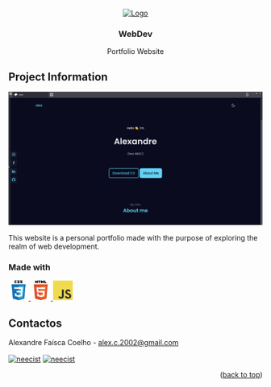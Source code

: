 <div id="logo"></div>
<!-- LOGO -->
<br />
<div align="center">
  <a href="https://github.com/alexfaisca/WebDev">
    <img src="https://upload.wikimedia.org/wikipedia/commons/a/a8/Web_browser_icon_symbolic_pink.svg" alt="Logo" height="110" width="110">
  </a>

  <h3 align="center">WebDev</h3>
  <p align="center"> Portfolio Website </p>
</div>


<!-- PROJECT INFORMATION -->
## Project Information

[![website-screenshot]](http://web.tecnico.ulisboa.pt/ist1100120/)

This website is a personal portfolio made with the purpose of exploring the realm of web development.

### Made with
</a> <a href="https://www.w3schools.com/css/" target="_blank" rel="noreferrer"> <img src="https://raw.githubusercontent.com/devicons/devicon/master/icons/css3/css3-original-wordmark.svg" alt="css3" width="40" height="40"/> </a> <a href="https://www.w3.org/html/" target="_blank" rel="noreferrer"> <img src="https://raw.githubusercontent.com/devicons/devicon/master/icons/html5/html5-original-wordmark.svg" alt="html5" width="40" height="40"/> </a> <a href="https://developer.mozilla.org/en-US/docs/Web/JavaScript" target="_blank" rel="noreferrer"> <img src="https://raw.githubusercontent.com/devicons/devicon/master/icons/javascript/javascript-original.svg" alt="javascript" width="40" height="40"/> </a>


<!-- CONTACT INFORMATION -->
## Contactos

Alexandre Faísca Coelho - alex.c.2002@gmail.com

<a href="https://www.linkedin.com/in/alexandre-coelho-2b60b5200/" target="blank"><img align="center" src="https://raw.githubusercontent.com/rahuldkjain/github-profile-readme-generator/master/src/images/icons/Social/linked-in-alt.svg" alt="neecist" height="30" width="40" /></a>
<a href="https://www.instagram.com/_al3xaldr3_/" target="blank"><img align="center" src="https://raw.githubusercontent.com/rahuldkjain/github-profile-readme-generator/master/src/images/icons/Social/instagram.svg" alt="neecist" height="30" width="40" /></a>

<p align="right">(<a href="#logo">back to top</a>)</p>



<!-- MARKDOWN LINKS & IMAGES -->
<!-- https://www.markdownguide.org/basic-syntax/#reference-style-links -->
[website-screenshot]: https://raw.githubusercontent.com/alexfaisca/WebDev/main/assets/img/Screenshot%20from%202023-03-09%2019-53-12.png
